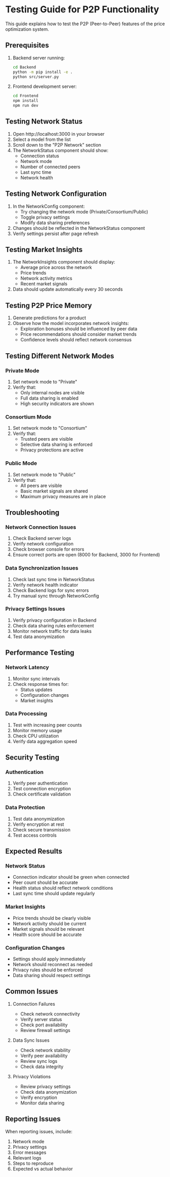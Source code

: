 # Testing Guide for P2P Functionality

This guide explains how to test the P2P (Peer-to-Peer) features of the price optimization system.

## Prerequisites

1. Backend server running:
   ```bash
   cd Backend
   python -m pip install -e .
   python src/server.py
   ```

2. Frontend development server:
   ```bash
   cd Frontend
   npm install
   npm run dev
   ```

## Testing Network Status

1. Open http://localhost:3000 in your browser
2. Select a model from the list
3. Scroll down to the "P2P Network" section
4. The NetworkStatus component should show:
   - Connection status
   - Network mode
   - Number of connected peers
   - Last sync time
   - Network health

## Testing Network Configuration

1. In the NetworkConfig component:
   - Try changing the network mode (Private/Consortium/Public)
   - Toggle privacy settings
   - Modify data sharing preferences
2. Changes should be reflected in the NetworkStatus component
3. Verify settings persist after page refresh

## Testing Market Insights

1. The NetworkInsights component should display:
   - Average price across the network
   - Price trends
   - Network activity metrics
   - Recent market signals
2. Data should update automatically every 30 seconds

## Testing P2P Price Memory

1. Generate predictions for a product
2. Observe how the model incorporates network insights:
   - Exploration bonuses should be influenced by peer data
   - Price recommendations should consider market trends
   - Confidence levels should reflect network consensus

## Testing Different Network Modes

### Private Mode
1. Set network mode to "Private"
2. Verify that:
   - Only internal nodes are visible
   - Full data sharing is enabled
   - High security indicators are shown

### Consortium Mode
1. Set network mode to "Consortium"
2. Verify that:
   - Trusted peers are visible
   - Selective data sharing is enforced
   - Privacy protections are active

### Public Mode
1. Set network mode to "Public"
2. Verify that:
   - All peers are visible
   - Basic market signals are shared
   - Maximum privacy measures are in place

## Troubleshooting

### Network Connection Issues
1. Check Backend server logs
2. Verify network configuration
3. Check browser console for errors
4. Ensure correct ports are open (8000 for Backend, 3000 for Frontend)

### Data Synchronization Issues
1. Check last sync time in NetworkStatus
2. Verify network health indicator
3. Check Backend logs for sync errors
4. Try manual sync through NetworkConfig

### Privacy Settings Issues
1. Verify privacy configuration in Backend
2. Check data sharing rules enforcement
3. Monitor network traffic for data leaks
4. Test data anonymization

## Performance Testing

### Network Latency
1. Monitor sync intervals
2. Check response times for:
   - Status updates
   - Configuration changes
   - Market insights

### Data Processing
1. Test with increasing peer counts
2. Monitor memory usage
3. Check CPU utilization
4. Verify data aggregation speed

## Security Testing

### Authentication
1. Verify peer authentication
2. Test connection encryption
3. Check certificate validation

### Data Protection
1. Test data anonymization
2. Verify encryption at rest
3. Check secure transmission
4. Test access controls

## Expected Results

### Network Status
- Connection indicator should be green when connected
- Peer count should be accurate
- Health status should reflect network conditions
- Last sync time should update regularly

### Market Insights
- Price trends should be clearly visible
- Network activity should be current
- Market signals should be relevant
- Health score should be accurate

### Configuration Changes
- Settings should apply immediately
- Network should reconnect as needed
- Privacy rules should be enforced
- Data sharing should respect settings

## Common Issues

1. Connection Failures
   - Check network connectivity
   - Verify server status
   - Check port availability
   - Review firewall settings

2. Data Sync Issues
   - Check network stability
   - Verify peer availability
   - Review sync logs
   - Check data integrity

3. Privacy Violations
   - Review privacy settings
   - Check data anonymization
   - Verify encryption
   - Monitor data sharing

## Reporting Issues

When reporting issues, include:
1. Network mode
2. Privacy settings
3. Error messages
4. Relevant logs
5. Steps to reproduce
6. Expected vs actual behavior
